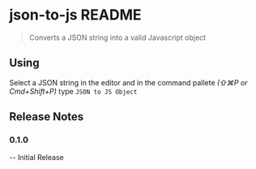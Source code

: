# json-to-js README

> Converts a JSON string into a valid Javascript object

## Using

Select a JSON string in the editor and in the command pallete _(⇧⌘P or Cmd+Shift+P)_ type `JSON to JS Object`


## Release Notes

### 0.1.0
-- Initial Release
